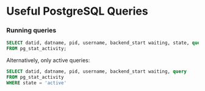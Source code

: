 # Useful PostgreSQL Queries

### Running queries

```sql
SELECT datid, datname, pid, username, backend_start waiting, state, query 
FROM pg_stat_activity;
```

Alternatively, only active queries:

```sql
SELECT datid, datname, pid, username, backend_start waiting, query 
FROM pg_stat_activity
WHERE state = 'active'
```
